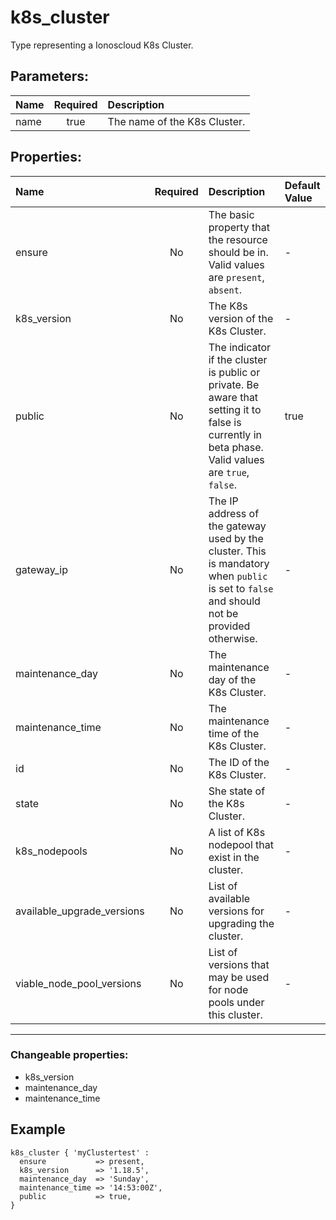 # k8s_cluster

Type representing a Ionoscloud K8s Cluster.

## Parameters:

| Name | Required | Description |
| :--- | :-: | :--- |
| name | true | The name of the K8s Cluster.   |

## Properties:

| Name | Required | Description | Default Value |
| :--- | :-: | :--- | :--- |
| ensure | No | The basic property that the resource should be in.  Valid values are `present`, `absent`.  | - |
| k8s_version | No | The K8s version of the K8s Cluster.   | - |
| public | No | The indicator if the cluster is public or private. Be aware that setting it to false is currently in beta phase.  Valid values are `true`, `false`.  | true |
| gateway_ip | No | The IP address of the gateway used by the cluster. This is mandatory when `public` is set to `false` and should not be provided otherwise.   | - |
| maintenance_day | No | The maintenance day of the K8s Cluster.   | - |
| maintenance_time | No | The maintenance time of the K8s Cluster.   | - |
| id | No | The ID of the K8s Cluster.   | - |
| state | No | She state of the K8s Cluster.   | - |
| k8s_nodepools | No | A list of K8s nodepool that exist in the cluster.   | - |
| available_upgrade_versions | No | List of available versions for upgrading the cluster.   | - |
| viable_node_pool_versions | No | List of versions that may be used for node pools under this cluster.   | - |
***


### Changeable properties:

* k8s_version
* maintenance_day
* maintenance_time


## Example

```text
k8s_cluster { 'myClustertest' :
  ensure           => present,
  k8s_version      => '1.18.5',
  maintenance_day  => 'Sunday',
  maintenance_time => '14:53:00Z',
  public           => true,
}

```
